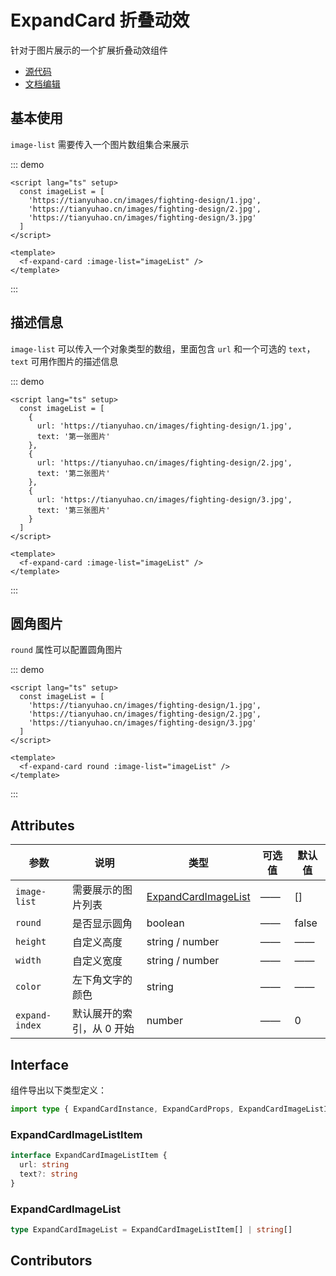 # ExpandCard 折叠动效

针对于图片展示的一个扩展折叠动效组件

- [源代码](https://github.com/FightingDesign/fighting-design/tree/master/packages/fighting-design/expand-card)
- [文档编辑](https://github.com/FightingDesign/fighting-design/blob/master/docs/components/expand-card.md)

## 基本使用

`image-list` 需要传入一个图片数组集合来展示

::: demo

```vue
<script lang="ts" setup>
  const imageList = [
    'https://tianyuhao.cn/images/fighting-design/1.jpg',
    'https://tianyuhao.cn/images/fighting-design/2.jpg',
    'https://tianyuhao.cn/images/fighting-design/3.jpg'
  ]
</script>

<template>
  <f-expand-card :image-list="imageList" />
</template>
```

:::

## 描述信息

`image-list` 可以传入一个对象类型的数组，里面包含 `url` 和一个可选的 `text`，`text` 可用作图片的描述信息

::: demo

```vue
<script lang="ts" setup>
  const imageList = [
    {
      url: 'https://tianyuhao.cn/images/fighting-design/1.jpg',
      text: '第一张图片'
    },
    {
      url: 'https://tianyuhao.cn/images/fighting-design/2.jpg',
      text: '第二张图片'
    },
    {
      url: 'https://tianyuhao.cn/images/fighting-design/3.jpg',
      text: '第三张图片'
    }
  ]
</script>

<template>
  <f-expand-card :image-list="imageList" />
</template>
```

:::

## 圆角图片

`round` 属性可以配置圆角图片

::: demo

```vue
<script lang="ts" setup>
  const imageList = [
    'https://tianyuhao.cn/images/fighting-design/1.jpg',
    'https://tianyuhao.cn/images/fighting-design/2.jpg',
    'https://tianyuhao.cn/images/fighting-design/3.jpg'
  ]
</script>

<template>
  <f-expand-card round :image-list="imageList" />
</template>
```

:::

## Attributes

| 参数           | 说明                      | 类型                                                     | 可选值 | 默认值 |
| -------------- | ------------------------- | -------------------------------------------------------- | ------ | ------ |
| `image-list`   | 需要展示的图片列表        | <a href="#expandcardimagelist ">ExpandCardImageList </a> | ——     | []     |
| `round`        | 是否显示圆角              | boolean                                                  | ——     | false  |
| `height`       | 自定义高度                | string / number                                          | ——     | ——     |
| `width`        | 自定义宽度                | string / number                                          | ——     | ——     |
| `color`        | 左下角文字的颜色          | string                                                   | ——     | ——     |
| `expand-index` | 默认展开的索引，从 0 开始 | number                                                   | ——     | 0      |

## Interface

组件导出以下类型定义：

```ts
import type { ExpandCardInstance, ExpandCardProps, ExpandCardImageListItem, ExpandCardImageList } from 'fighting-design'
```

### ExpandCardImageListItem

```ts
interface ExpandCardImageListItem {
  url: string
  text?: string
}
```

### ExpandCardImageList

```ts
type ExpandCardImageList = ExpandCardImageListItem[] | string[]
```

## Contributors

<a href="https://github.com/Tyh2001" target="_blank">
  <f-avatar round src="https://avatars.githubusercontent.com/u/73180970?v=4" />
</a>

<a href="https://github.com/876843240" target="_blank">
  <f-avatar round src="https://avatars.githubusercontent.com/u/14799063?v=4" />
</a>
